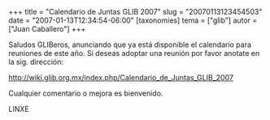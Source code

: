+++
title = "Calendario de Juntas GLIB 2007"
slug = "20070113123454503"
date = "2007-01-13T12:34:54-06:00"
[taxonomies]
tema = ["glib"]
autor = ["Juan Caballero"]
+++

Saludos GLIBeros, anunciando que ya está disponible el calendario para
reuniones de este año. Si deseas adoptar una reunión por favor anotate
en la sig. dirección:

<a href="http://wiki.glib.org.mx/index.php/Calendario_de_Juntas_GLIB_2007">http://wiki.glib.org.mx/index.php/Calendario_de_Juntas_GLIB_2007</a>

Cualquier comentario o mejora es bienvenido.

LINXE
